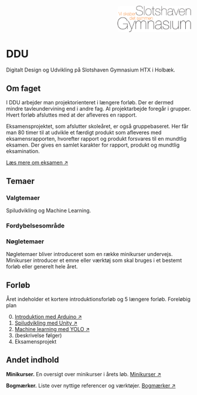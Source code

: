 <p align="right">
<img src="img/logo.png" alt="Alternativ tekst" width="200" style="border-radius: 8px;">
</p>

# DDU
Digitalt Design og Udvikling på Slotshaven Gymnasium HTX i Holbæk.

## Om faget
I DDU arbejder man projektorienteret i længere forløb. Der er dermed mindre tavleundervining end i andre fag. Al projektarbejde foregår i grupper.
Hvert forløb afsluttes med at der afleveres en rapport. 

Eksamensprojektet, som afslutter skoleåret, er også gruppebaseret. Her får man 80 timer til at udvikle et færdigt produkt som afleveres med eksamensrapporten, hvorefter rapport og produkt forsvares til en mundtlig eksamen. Der gives en samlet karakter for rapport, produkt og mundtlig eksamination. 

[Læs mere om eksamen ↗️](docs/eksamen.md)

## Temaer
### Valgtemaer
Spiludvikling og Machine Learning. 

### Fordybelsesområde

### Nøgletemaer
Nøgletemaer bliver introduceret som en række minikurser undervejs. 
Minikurser introducer et emne eller værktøj som skal bruges i et bestemt forløb eller generelt hele året.


## Forløb
Året indeholder et kortere introduktionsforløb og 5 længere forløb.
Foreløbig plan

0. [Introduktion med Arduino ↗️](forloeb/intro-arduino.md)
1. [Spiludvikling med Unity ↗️](forloeb/unity-game.md)
2. [Machine learning med YOLO ↗️](forloeb/machine-learning-yolo.md) 
3. (beskrivelse følger)
4. Eksamensprojekt

## Andet indhold

**Minikurser.** 
En oversigt over minikurser i årets løb. 
[Minikurser ↗️](minikurser/minikurser.md)

**Bogmærker.** 
Liste over nyttige referencer og værktøjer. 
[Bogmærker ↗️](docs/bogmaerker.md)


